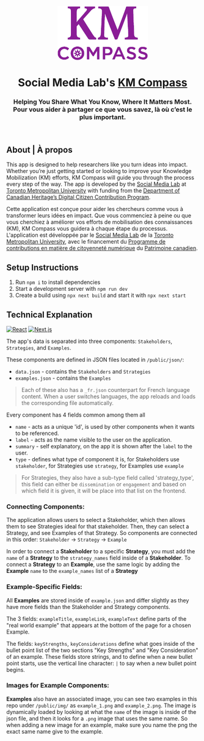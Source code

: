 <div align="center">
  <a href="https://km.socialmedialab.ca/"><img src="https://github.com/smlabto/KM-compass-app/blob/main/public/img/km_compass_logo.png" height="140px" /></a>
  <h1>Social Media Lab's <a href="https://km.socialmedialab.ca/">KM Compass</a></h1>
  <h3>Helping You Share What You Know, Where It Matters Most.<br>Pour vous aider à partager ce que vous savez, là où c’est le plus important.</h3>
</div>

<br>

## About | À propos

This app is designed to help researchers like you turn ideas into impact.
Whether you’re just getting started or looking to improve your Knowledge Mobilization (KM) efforts,
KM Compass will guide you through the process every step of the way. The app is developed by the  <a href="https://socialmedialab.ca/">Social Media Lab</a> at <a href="https://www.torontomu.ca/">Toronto Metropolitan University</a> with funding from the <a href="https://www.canada.ca/en/canadian-heritage.html">Department of Canadian Heritage’s Digital Citizen Contribution Program</a>.


Cette application est conçue pour aider les chercheurs comme vous à transformer leurs idées en impact.
Que vous commenciez à peine ou que vous cherchiez à améliorer vos efforts de mobilisation des connaissances (KM),
KM Compass vous guidera à chaque étape du processus. L'application est développée par le <a href="https://socialmedialab.ca/">Social Media Lab</a> de la <a href="https://www.torontomu.ca/">Toronto Metropolitan University</a>, avec le financement du <a target="_blank" href="https://www.canada.ca/fr/patrimoine-canadien/services/desinformation-en-ligne/programme-contributions-citoyennete-numerique.html" rel="noopener noreferrer">Programme de contributions en matière de citoyenneté numérique</a> du <a target="_blank" href="https://www.canada.ca/fr/patrimoine-canadien.html" rel="noopener noreferrer">Patrimoine canadien</a>.




## Setup Instructions

1. Run ```npm i``` to install dependencies
2. Start a development server with ```npm run dev```
3. Create a build using ```npx next build``` and start it with ```npx next start``` 


## Technical Explanation
[![React](https://img.shields.io/badge/React-%2320232a.svg?logo=react&logoColor=%2361DAFB)](#) 
[![Next.js](https://img.shields.io/badge/Next.js-black?logo=next.js&logoColor=white)](#)


The app's data is separated into three components: `Stakeholders`, `Strategies`, and `Examples`.

These components are defined in JSON files located in `/public/json/`:
- `data.json` - contains the `Stakeholders` and `Strategies`
- `examples.json` - contains the `Examples`  
> Each of these also has a `_fr.json` counterpart for French language content. When a user switches languages, the app reloads and loads the corresponding file automatically.

Every component has 4 fields common among them all 
- `name` - acts as a unique 'id', is used by other components when it wants to be referenced.
- `label` - acts as the name visible to the user on the application.
- `summary` - self explanatory, on the app it is shown after the `label` to the user.
- `type` - defines what type of component it is, for Stakeholders use `stakeholder`, for Strategies use `strategy`, for Examples use `example`

> For Strategies, they also have a sub-type field called 'strategy_type', this field can either be `dissemination` or `engagement` and based on which field it is given, it will be place into that list on the frontend.

### Connecting Components:

The application allows users to select a Stakeholder, which then allows them to see Strategies ideal for that stakeholder. Then, they can select a Strategy, and see Examples of that Strategy. So components are connected in this order: `Stakeholder` -> `Strategy` -> `Example`

In order to connect a **Stakeholder** to a specific **Strategy**, you must add the ```name``` of a **Strategy** to the ```strategy_names``` field inside of a **Stakeholder**. To connect a **Strategy** to an **Example**, use the same logic by adding the **Example** ```name``` to the ```example_names``` list of a **Strategy**

### Example-Specific Fields:

All **Examples** are stored inside of ```example.json``` and differ slightly as they have more fields than the Stakeholder and Strategy components.

The 3 fields: ```exampleTitle```, ```exampleLink```, ```exampleText``` define parts of the "real world example" that appears at the bottom of the page for a chosen Example.

The fields: ```keyStrengths```, ```keyConsiderations``` define what goes inside of the bullet point list of the two sections "Key Strengths" and "Key Consideration" of an example. These fields store strings, and to define when a new bullet point starts, use the vertical line character: ```|``` to say when a new bullet point begins.

### Images for Example Components:

**Examples** also have an associated image, you can see two examples in this repo under ```/public/img/``` as ```example_1.png``` and ```example_2.png```. The image is dynamically loaded by looking at what the ```name``` of the image is inside of the json file, and then it looks for a ```.png``` image that uses the same name. So when adding a new image for an example, make sure you name the png the exact same name give to the example.
